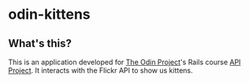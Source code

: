 # odin-kittens
## What's this? 
This is an application developed for [The Odin Project](http://www.theodinproject.com/)'s Rails course [API Project](http://www.theodinproject.com/courses/ruby-on-rails/lessons/apis?ref=lnav).  It interacts with the Flickr API to show us kittens.